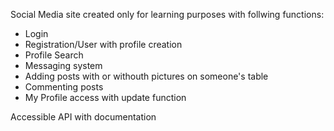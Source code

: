 Social Media site created only for learning purposes with follwing functions:

- Login
- Registration/User with profile creation
- Profile Search
- Messaging system
- Adding posts with or withouth pictures on someone's table
- Commenting posts
- My Profile access with update function

Accessible API with documentation
